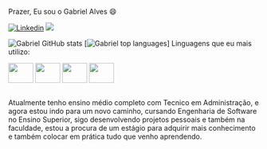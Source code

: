    Prazer, Eu sou o Gabriel Alves 😄
   
  
   [![Linkedin](https://img.shields.io/badge/LinkedIn-0077B5?style=for-the-badge&logo=linkedin&logoColor=white)](https://www.linkedin.com/in/gabriel-alves-895a61238)
   <a href = "mailto:gabrieldamasceno881@outlook.com"><img src="https://img.shields.io/badge/Microsoft_Outlook-0078D4?style=for-the-badge&logo=microsoft-outlook&logoColor=white" target="_blank"> </a>
   
   ![Gabriel GitHub stats](https://github-readme-stats.vercel.app/api?username=devalvesg&show_icons=true&theme=tokyonight)
   [![Gabriel top languages](https://github-readme-stats.vercel.app/api/top-langs/?username=devalvesg&theme=blue-white)]
   Linguagens que eu mais utilizo:
   <div style="display: inline_block">
   <img align="center" height="40" width="50" src="https://cdn.jsdelivr.net/gh/devicons/devicon/icons/javascript/javascript-original.svg" />
   <img align="center" height="40" width="50" src="https://cdn.jsdelivr.net/gh/devicons/devicon/icons/java/java-original.svg" />
   <img align="center" height="40" width="50" src="https://cdn.jsdelivr.net/gh/devicons/devicon/icons/html5/html5-original.svg" />
   <img align="center" height="40" width="50" src="https://cdn.jsdelivr.net/gh/devicons/devicon/icons/css3/css3-original.svg" />

   </div>


<p>
<br>Atualmente tenho ensino médio completo com Tecnico em Administração, e agora estou indo para um novo caminho, cursando Engenharia de Software no Ensino Superior, sigo desenvolvendo projetos pessoais e também na faculdade, estou a procura de um estágio para adquirir mais conhecimento e também colocar em prática tudo que venho aprendendo.
</p>
